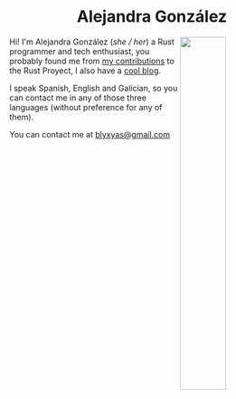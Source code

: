 <div align="center">

<h1>Alejandra González</h1>

</div>
     
<img src="https://media.tenor.com/YVHz9Y030S0AAAAd/tirando-fofo-anime.gif" style="width: 40%;" align="right"/>

Hi! I'm Alejandra González (*she / her*) a Rust programmer and tech enthusiast, you probably found me from [my contributions](https://github.com/search?q=org%3Arust-lang+author%3Ablyxyas&type=pullrequests) to the Rust Proyect, I also have a [cool blog](https://blyxyas.github.io/blog).

I speak Spanish, English and Galician, so you can contact me in any of those three languages (without preference for any of them).

You can contact me at <blyxyas@gmail.com>